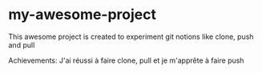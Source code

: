 # my-awesome-project

This awesome project is created to experiment git notions like clone, push and pull

Achievements:
J'ai réussi à faire clone, pull et je m'apprête à faire push
